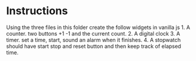 # Instructions

Using the three files in this folder create the follow widgets in vanilla js
    1. A counter. two buttons +1 -1 and the current count.
    2. A digital clock
    3. A timer. set a time, start, sound an alarm when it finishes.
    4. A stopwatch should have start stop and reset button and then keep track
    of elapsed time.
